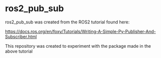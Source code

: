 # ros2_pub_sub

ros2_pub_sub was created from the ROS2 tutorial found here:

https://docs.ros.org/en/foxy/Tutorials/Writing-A-Simple-Py-Publisher-And-Subscriber.html 

This repository was created to experiment with the package made in the above tutorial

